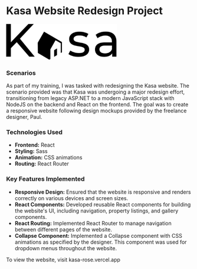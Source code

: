 # Kasa Website Redesign Project

<img src="./src/assets/images/logo.svg" alt="Description de l'image" width="300" style="fill: #FF6060;">

### Scenarios

As part of my training, I was tasked with redesigning the Kasa website. The scenario provided was that Kasa was undergoing a major redesign effort, transitioning from legacy ASP.NET to a modern JavaScript stack with NodeJS on the backend and React on the frontend. The goal was to create a responsive website following design mockups provided by the freelance designer, Paul.

### Technologies Used

-   **Frontend:** React
-   **Styling:** Sass
-   **Animation:** CSS animations
-   **Routing:** React Router

### Key Features Implemented

-   **Responsive Design:** Ensured that the website is responsive and renders correctly on various devices and screen sizes.
-   **React Components:** Developed reusable React components for building the website's UI, including navigation, property listings, and gallery components.
-   **React Routing:** Implemented React Router to manage navigation between different pages of the website.
-   **Collapse Component:** Implemented a Collapse component with CSS animations as specified by the designer. This component was used for dropdown menus throughout the website.

To view the website, visit kasa-rose.vercel.app


